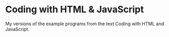 # Coding with HTML & JavaScript

My versions of the example programs from the text Coding with HTML and JavaScript.
